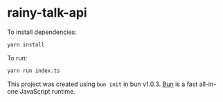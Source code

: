 # rainy-talk-api

To install dependencies:

```bash
yarn install
```

To run:

```bash
yarn run index.ts
```

This project was created using `bun init` in bun v1.0.3. [Bun](https://bun.sh) is a fast all-in-one JavaScript runtime.
